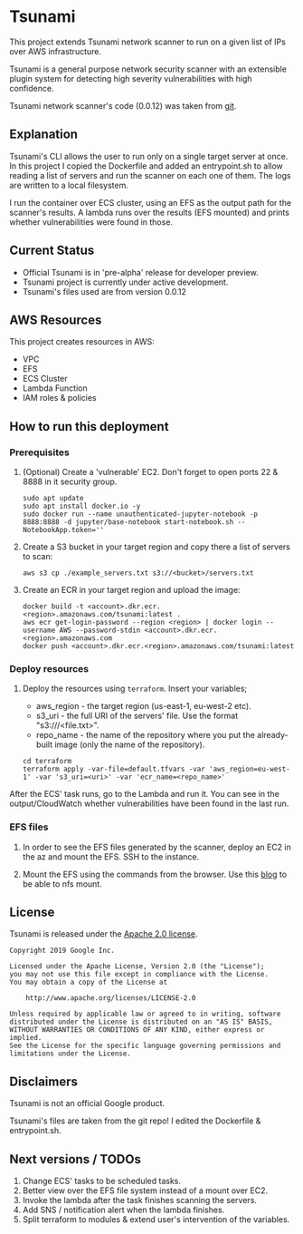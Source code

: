 # Tsunami

This project extends Tsunami network scanner to run on a given list of IPs over AWS infrastructure.

Tsunami is a general purpose network security scanner with an extensible plugin
system for detecting high severity vulnerabilities with high confidence.

Tsunami network scanner's code (0.0.12) was taken from
[git](https://github.com/google/tsunami-security-scanner/blob/master/docs/index.md).

## Explanation

Tsunami's CLI allows the user to run only on a single target server at once.
In this project I copied the Dockerfile and added an entrypoint.sh to allow reading a list of servers
and run the scanner on each one of them. The logs are written to a local filesystem.

I run the container over ECS cluster, using an EFS as the output path for the scanner's results.
A lambda runs over the results (EFS mounted) and prints whether vulnerabilities were found in those.

## Current Status

*   Official Tsunami is in 'pre-alpha' release for developer preview.
*   Tsunami project is currently under active development.
*   Tsunami's files used are from version 0.0.12

## AWS Resources

This project creates resources in AWS:

*   VPC
*   EFS
*   ECS Cluster
*   Lambda Function
*   IAM roles & policies

## How to run this deployment

### Prerequisites
 1.  (Optional) Create a 'vulnerable' EC2.
     Don't forget to open ports 22 & 8888 in it security group.

     ```
     sudo apt update
     sudo apt install docker.io -y
     sudo docker run --name unauthenticated-jupyter-notebook -p 8888:8888 -d jupyter/base-notebook start-notebook.sh --NotebookApp.token=''
     ```

 2.  Create a S3 bucket in your target region and copy there a list of servers to scan:

     ```
     aws s3 cp ./example_servers.txt s3://<bucket>/servers.txt
     ```

 3.  Create an ECR in your target region and upload the image:

     ```
     docker build -t <account>.dkr.ecr.<region>.amazonaws.com/tsunami:latest .
     aws ecr get-login-password --region <region> | docker login --username AWS --password-stdin <account>.dkr.ecr.<region>.amazonaws.com
     docker push <account>.dkr.ecr.<region>.amazonaws.com/tsunami:latest
     ```

### Deploy resources
 1.  Deploy the resources using `terraform`.
     Insert your variables;
     *   aws_region - the target region (us-east-1, eu-west-2 etc).
     *   s3_uri - the full URI of the servers' file. Use the format "s3://<bucket>/<file.txt>".
     *   repo_name - the name of the repository where you put the already-built image (only the name of the repository).

     ```
     cd terraform
     terraform apply -var-file=default.tfvars -var 'aws_region=eu-west-1' -var 's3_uri=<uri>' -var 'ecr_name=<repo_name>'
     ```

 After the ECS' task runs, go to the Lambda and run it.
 You can see in the output/CloudWatch whether vulnerabilities have been found in the last run.

### EFS files
 1.  In order to see the EFS files generated by the scanner, deploy an EC2 in the az and mount the EFS.
     SSH to the instance.
     
 2.  Mount the EFS using the commands from the browser.
     Use this
     [blog](https://medium.com/geekculture/ow-to-setup-amazon-elastic-file-system-efs-and-mount-on-to-ubuntu-ec2-b47346427d5)
     to be able to nfs mount.

## License

Tsunami is released under the [Apache 2.0 license](LICENSE).

```
Copyright 2019 Google Inc.

Licensed under the Apache License, Version 2.0 (the "License");
you may not use this file except in compliance with the License.
You may obtain a copy of the License at

    http://www.apache.org/licenses/LICENSE-2.0

Unless required by applicable law or agreed to in writing, software
distributed under the License is distributed on an "AS IS" BASIS,
WITHOUT WARRANTIES OR CONDITIONS OF ANY KIND, either express or implied.
See the License for the specific language governing permissions and
limitations under the License.
```

## Disclaimers

Tsunami is not an official Google product.

Tsunami's files are taken from the git repo!
I edited the Dockerfile & entrypoint.sh.

## Next versions / TODOs

 1.  Change ECS' tasks to be scheduled tasks.
 2.  Better view over the EFS file system instead of a mount over EC2.
 3.  Invoke the lambda after the task finishes scanning the servers.
 4.  Add SNS / notification alert when the lambda finishes.
 5.  Split terraform to modules & extend user's intervention of the variables.
